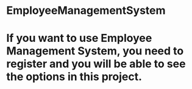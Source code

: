 # EmployeeManagementSystem
# If you want to use Employee Management System, you need to register and you will be able to see the options in this project.

